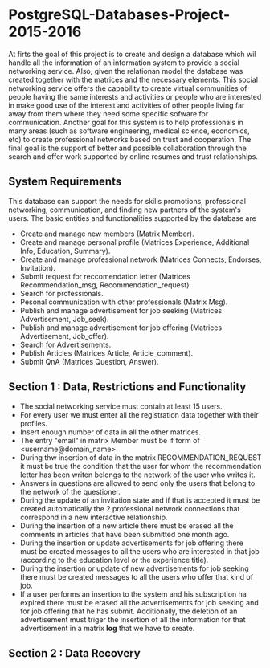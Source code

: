 # PostgreSQL-Databases-Project-2015-2016
At firts the goal of this project is to create and design a database which wil handle all the information of an information system to provide a social networking service. Also, given the relationan model the database was created together with the matrices and the necessary elements. This social networking service offers the capability to create virtual communities of people having the same interests and activities or people who are interested in make good use of the interest and activities of other people living far away from them where they need some specific sofware for communication. Another goal for this system is to help professionals in many areas (such as software engineering, medical science, economics, etc) to create professional networks based on trust and cooperation. The final goal is the support of better and possible collaboration through the search and offer work supported by online resumes and trust relationships.
## System Requirements
This database can support the needs for skills promotions, professional networking, communication, and finding new partners of the system's users. The basic entities and functionalities supported by the database are 
- Create and manage new members (Matrix Member).
- Create and manage personal profile (Matrices Experience, Additional Info, Education, Summary).
- Create and manage professional network (Matrices Connects, Endorses, Invitation).
- Submit request for reccomendation letter (Matrices Recommendation_msg, Recommendation_request).
- Search for professionals.
- Pesonal communication with other professionals (Matrix Msg).
- Publish and manage advertisement for job seeking (Matrices Advertisement, Job_seek).
- Publish and manage advertisement for job offering (Matrices Advertisement, Job_offer).
- Search for Advertisements.
- Publish Articles (Matrices Article, Article_comment).
- Submit QnA (Matrices Question, Answer).
## Section 1 : Data, Restrictions and Functionality
- The social networking service must contain at least 15 users. 
- For every user we must enter all the registration data together with their profiles.
- Insert enough number of data in all the other matrices.
- The entry "email" in matrix Member must be if form of <username@domain_name>.
- During thw insertion of data in the matrix RECOMMENDATION_REQUEST it must be true the condition that the user for whom the recommendation letter has been writen belongs to the network of the user who writes it.
- Answers in questions are allowed to send only the users that belong to the network of the questioner.
- During the update of an invitation state and if that is accepted it must be created automatically the 2 professional network connections that correspond in a new interactive relationship.
- During the insertion of a new article there must be erased all the comments in articles that have been submitted one month ago.
- During the insertion or update advertisements for job offering there must be created messages to all the users who are interested in that job (according to the education level or the experience title).
- During the insertion or update of new advertisements for job seeking there must be created messages to all the users who offer that kind of job.
- If a user performs an insertion to the system and his subscription ha expired there must be erased all the advertisements for job seeking and for job offering that he has submit. Additionally, the deletion of an advertisement must triger the insertion of all the information for that advertisement in a matrix **log** that we have to create.
## Section 2 : Data Recovery

